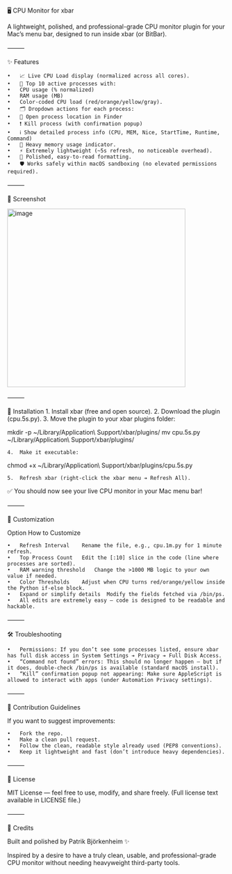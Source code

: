 🖥️ CPU Monitor for xbar

A lightweight, polished, and professional-grade CPU monitor plugin for your Mac’s menu bar, designed to run inside xbar (or BitBar).

⸻

✨ Features

	•	📈 Live CPU Load display (normalized across all cores).
	•	🧠 Top 10 active processes with:
	•	CPU usage (% normalized)
	•	RAM usage (MB)
	•	Color-coded CPU load (red/orange/yellow/gray).
	•	🗂️ Dropdown actions for each process:
	•	📁 Open process location in Finder
	•	❗ Kill process (with confirmation popup)
	•	ℹ️ Show detailed process info (CPU, MEM, Nice, StartTime, Runtime, Command)
	•	🐘 Heavy memory usage indicator.
	•	⚡ Extremely lightweight (~5s refresh, no noticeable overhead).
	•	🎨 Polished, easy-to-read formatting.
	•	🛡️ Works safely within macOS sandboxing (no elevated permissions required).

⸻

📸 Screenshot

<img width="410" alt="image" src="https://github.com/user-attachments/assets/1de8f51d-3c1e-43e4-9513-1cf4cf7733ca" />



⸻

🚀 Installation
	1.	Install xbar (free and open source).
	2.	Download the plugin (cpu.5s.py).
	3.	Move the plugin to your xbar plugins folder:

mkdir -p ~/Library/Application\ Support/xbar/plugins/
mv cpu.5s.py ~/Library/Application\ Support/xbar/plugins/


	4.	Make it executable:

chmod +x ~/Library/Application\ Support/xbar/plugins/cpu.5s.py


	5.	Refresh xbar (right-click the xbar menu ➔ Refresh All).

✅ You should now see your live CPU monitor in your Mac menu bar!

⸻

🔧 Customization

Option	How to Customize

	•	Refresh Interval	Rename the file, e.g., cpu.1m.py for 1 minute refresh.
	•	Top Process Count	Edit the [:10] slice in the code (line where processes are sorted).
	•	RAM warning threshold	Change the >1000 MB logic to your own value if needed.
	•	Color Thresholds	Adjust when CPU turns red/orange/yellow inside the Python if-else block.
	•	Expand or simplify details	Modify the fields fetched via /bin/ps.
	•	All edits are extremely easy — code is designed to be readable and hackable.



⸻

🛠 Troubleshooting

	•	Permissions: If you don’t see some processes listed, ensure xbar has full disk access in System Settings ➔ Privacy ➔ Full Disk Access.
	•	“Command not found” errors: This should no longer happen — but if it does, double-check /bin/ps is available (standard macOS install).
	•	“Kill” confirmation popup not appearing: Make sure AppleScript is allowed to interact with apps (under Automation Privacy settings).

⸻

🤝 Contribution Guidelines

If you want to suggest improvements:

	•	Fork the repo.
	•	Make a clean pull request.
	•	Follow the clean, readable style already used (PEP8 conventions).
	•	Keep it lightweight and fast (don’t introduce heavy dependencies).

⸻

📄 License

MIT License — feel free to use, modify, and share freely.
(Full license text available in LICENSE file.)

⸻

🙏 Credits

Built and polished by Patrik Björkenheim ✨

Inspired by a desire to have a truly clean, usable, and professional-grade CPU monitor
without needing heavyweight third-party tools.



